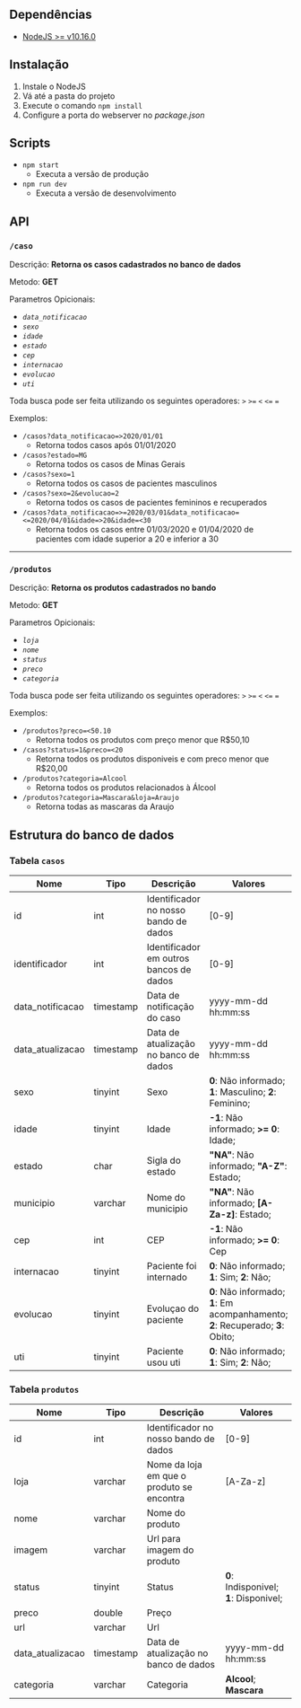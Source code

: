 ## Dependências

- [NodeJS >= v10.16.0](https://nodejs.org/download/release/v0.10.16/)

## Instalação

1. Instale o NodeJS
2. Vá até a pasta do projeto
3. Execute o comando ``npm install``
4. Configure a porta do webserver no *package.json*

## Scripts

- ``npm start`` 
	- Executa a versão de produção
- ``npm run dev``
	- Executa a versão de desenvolvimento

## API

### **``/caso``** 

Descrição: **Retorna os casos cadastrados no banco de dados**

Metodo: **GET**

Parametros Opicionais:
 
- *``data_notificacao``*
- *``sexo``*
- *``idade``*
- *``estado``*
- *``cep``*
- *``internacao``*
- *``evolucao``*
- *``uti``*

Toda busca pode ser feita utilizando os seguintes operadores:
``>``  ``>=`` ``<`` ``<=`` ``=``

Exemplos: 

- ``/casos?data_notificacao=>2020/01/01`` 
	- Retorna todos casos após 01/01/2020
- ``/casos?estado=MG`` 
	- Retorna todos os casos de Minas Gerais
- ``/casos?sexo=1`` 
	- Retorna todos os casos de pacientes masculinos
- ``/casos?sexo=2&evolucao=2`` 
	- Retorna todos os casos de pacientes femininos e recuperados
- ``/casos?data_notificacao=>=2020/03/01&data_notificacao=<=2020/04/01&idade=>20&idade=<30`` 
	- Retorna todos os casos entre 01/03/2020 e 01/04/2020 de pacientes com idade superior a 20 e inferior a 30
	
___

### ``/produtos``

Descrição: **Retorna os produtos cadastrados no bando**

Metodo: **GET**

Parametros Opicionais:
 
- *``loja``*
- *``nome``*
- *``status``*
- *``preco``*
- *``categoria``*

Toda busca pode ser feita utilizando os seguintes operadores:
``>``  ``>=`` ``<`` ``<=`` ``=``

Exemplos: 

- ``/produtos?preco=<50.10`` 
	- Retorna todos os produtos com preço menor que R$50,10
- ``/casos?status=1&preco=<20`` 
	- Retorna todos os produtos disponiveis e com preco menor que R$20,00 
- ``/produtos?categoria=Alcool`` 
	- Retorna todos os produtos relacionados à Álcool
- ``/produtos?categoria=Mascara&loja=Araujo`` 
	- Retorna todas as mascaras da Araujo




## Estrutura do banco de dados

### Tabela ``casos``

|Nome        		|Tipo     	|Descrição  								|Valores																			|
|-------------------|-----------|-------------------------------------------|-----------------------------------------------------------------------------------|
|id					|int		|Identificador no nosso bando de dados		|[0-9] 																				|
|identificador		|int		|Identificador em outros bancos de dados	|[0-9] 																				|
|data_notificacao	|timestamp	|Data de notificação do caso				|yyyy-mm-dd hh:mm:ss 																|
|data_atualizacao	|timestamp	|Data de atualização no banco de dados 		|yyyy-mm-dd hh:mm:ss 																|
|sexo				|tinyint	|Sexo										|**0**: Não informado; **1**: Masculino; **2**: Feminino;							|
|idade				|tinyint	|Idade										|**-1**: Não informado; **>= 0**: Idade;											|
|estado				|char		|Sigla do estado							|**"NA"**: Não informado; **"A-Z"**: Estado;										|
|municipio			|varchar	|Nome do municipio							|**"NA"**: Não informado; **[A-Za-z]**: Estado;										|
|cep				|int		|CEP										|**-1**: Não informado; **>= 0**: Cep												|
|internacao			|tinyint	|Paciente foi internado						|**0**: Não informado; **1**: Sim; **2**: Não;										|
|evolucao			|tinyint	|Evoluçao do paciente						|**0**: Não informado; **1**: Em acompanhamento; **2**: Recuperado; **3**: Obito;	|
|uti				|tinyint	|Paciente usou uti							|**0**: Não informado; **1**: Sim; **2**: Não;										|


### Tabela ``produtos``

|Nome        		|Tipo    	|Descrição  								|Valores																			|
|-------------------|-----------|-------------------------------------------|-----------------------------------------------------------------------------------|
|id					|int		|Identificador no nosso bando de dados		|[0-9]			 																	|
|loja				|varchar	|Nome da loja em que o produto se encontra	|[A-Za-z]																			|
|nome				|varchar	|Nome do produto							| 																					|
|imagem				|varchar	|Url para imagem do produto 				|																					|
|status				|tinyint	|Status										|**0**: Indisponivel; **1**: Disponivel;											|
|preco				|double		|Preço										|																					|
|url				|varchar	|Url										|																					|
|data_atualizacao	|timestamp	|Data de atualização no banco de dados		|yyyy-mm-dd hh:mm:ss																|
|categoria			|varchar	|Categoria									|**Alcool**; **Mascara**															|